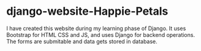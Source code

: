 # django-website-Happie-Petals
I have created this website during my learning phase of Django. It uses Bootstrap for HTML CSS and JS, and uses Django for backend operations. The forms are submitable and data gets stored in database. 
